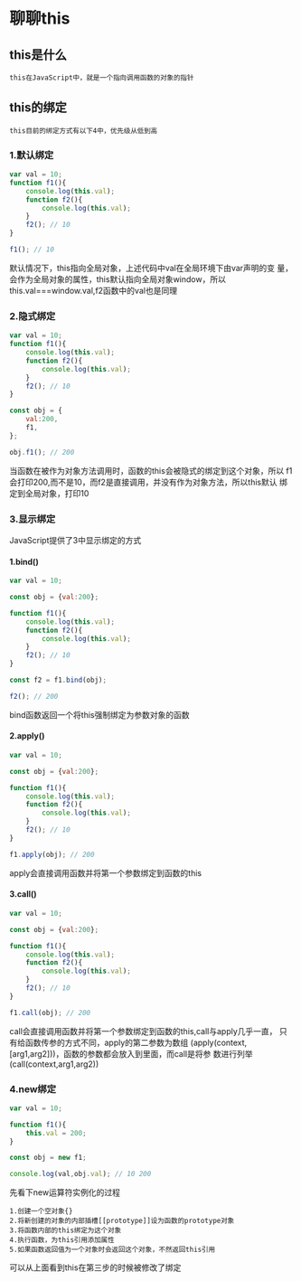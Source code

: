 # 聊聊this

## this是什么

    this在JavaScript中，就是一个指向调用函数的对象的指针

## this的绑定

    this目前的绑定方式有以下4中，优先级从低到高

### 1.默认绑定

```JavaScript
var val = 10;
function f1(){
    console.log(this.val);
    function f2(){
        console.log(this.val);
    }
    f2(); // 10
}

f1(); // 10 
```

默认情况下，this指向全局对象，上述代码中val在全局环境下由var声明的变
量，会作为全局对象的属性，this默认指向全局对象window，所以
this.val===window.val,f2函数中的val也是同理


### 2.隐式绑定


```JavaScript
var val = 10;
function f1(){
    console.log(this.val);
    function f2(){
        console.log(this.val);
    }
    f2(); // 10
}

const obj = {
    val:200,
    f1,
};

obj.f1(); // 200
```
当函数在被作为对象方法调用时，函数的this会被隐式的绑定到这个对象，所以
f1会打印200,而不是10，而f2是直接调用，并没有作为对象方法，所以this默认
绑定到全局对象，打印10

### 3.显示绑定

JavaScript提供了3中显示绑定的方式

#### 1.bind()

```JavaScript
var val = 10;

const obj = {val:200};

function f1(){
    console.log(this.val);
    function f2(){
        console.log(this.val);
    }
    f2(); // 10
}

const f2 = f1.bind(obj);

f2(); // 200

```
bind函数返回一个将this强制绑定为参数对象的函数

#### 2.apply()

```JavaScript
var val = 10;

const obj = {val:200};

function f1(){
    console.log(this.val);
    function f2(){
        console.log(this.val);
    }
    f2(); // 10
}

f1.apply(obj); // 200

```
apply会直接调用函数并将第一个参数绑定到函数的this

#### 3.call()

```JavaScript
var val = 10;

const obj = {val:200};

function f1(){
    console.log(this.val);
    function f2(){
        console.log(this.val);
    }
    f2(); // 10
}

f1.call(obj); // 200

```
call会直接调用函数并将第一个参数绑定到函数的this,call与apply几乎一直，
只有给函数传参的方式不同，apply的第二参数为数组
(apply(context,[arg1,arg2]))，函数的参数都会放入到里面，而call是将参
数进行列举(call(context,arg1,arg2))

### 4.new绑定

```JavaScript
var val = 10;

function f1(){
    this.val = 200;
}

const obj = new f1;

console.log(val,obj.val); // 10 200
```
先看下new运算符实例化的过程
    
    1.创建一个空对象{}
    2.将新创建的对象的内部插槽[[prototype]]设为函数的prototype对象
    3.将函数内部的this绑定为这个对象
    4.执行函数，为this引用添加属性
    5.如果函数返回值为一个对象时会返回这个对象，不然返回this引用

可以从上面看到this在第三步的时候被修改了绑定






